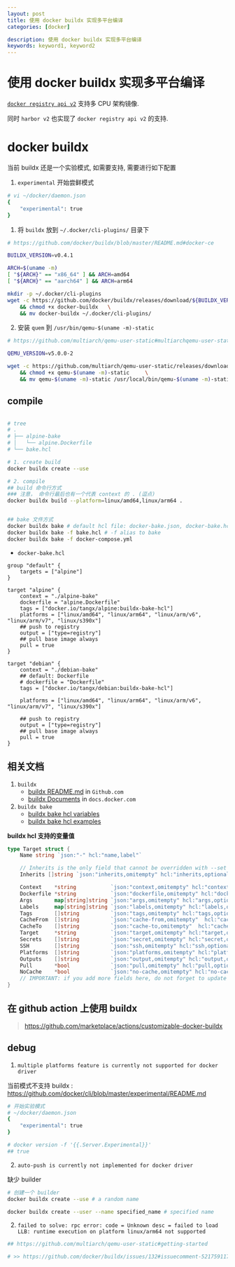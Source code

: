 ```yaml
---
layout: post
title: 使用 docker buildx 实现多平台编译
categories: [docker]

description: 使用 docker buildx 实现多平台编译
keywords: keyword1, keyword2
---
```


# 使用 docker buildx 实现多平台编译

[`docker registry api v2`](https://docs.docker.com/registry/spec/api/) 支持多 CPU 架构镜像.

同时  `harbor v2` 也实现了 `docker registry api v2` 的支持.

# docker buildx

当前 buildx 还是一个实验模式, 如需要支持, 需要进行如下配置

1. `experimental` 开始尝鲜模式

```bash
# vi ~/docker/daemon.json
{
    "experimental": true
}
```

1. 将 `buildx` 放到 `~/.docker/cli-plugins/` 目录下

```bash
# https://github.com/docker/buildx/blob/master/README.md#docker-ce

BUILDX_VERSION=v0.4.1

ARCH=$(uname -m)
[ "${ARCH}" == "x86_64" ] && ARCH=amd64
[ "${ARCH}" == "aarch64" ] && ARCH=arm64

mkdir -p ~/.docker/cli-plugins
wget -c https://github.com/docker/buildx/releases/download/${BUILDX_VERSION}/buildx-${BUILDX_VERSION}.linux-${ARCH} -O docker-buildx\
    && chmod +x docker-buildx   \
    && mv docker-buildx ~/.docker/cli-plugins/
```

2. 安装 `quem` 到 `/usr/bin/qemu-$(uname -m)-static`

```bash
# https://github.com/multiarch/qemu-user-static#multiarchqemu-user-static-images

QEMU_VERSION=v5.0.0-2

wget -c https://github.com/multiarch/qemu-user-static/releases/download/${QEMU_VERSION}/qemu-$(uname -m)-static -O qemu-$(uname -m)-static \
    && chmod +x qemu-$(uname -m)-static     \
    && mv qemu-$(uname -m)-static /usr/local/bin/qemu-$(uname -m)-static

```

## compile

```bash

# tree
# .
# ├── alpine-bake
# │   └── alpine.Dockerfile
# └── bake.hcl

# 1. create build
docker buildx create --use

# 2. compile
## build 命令行方式
### 注意， 命令行最后也有一个代表 context 的 . (逗点)
docker buildx build --platform=linux/amd64,linux/arm64 .


## bake 文件方式
docker buildx bake # default hcl file: docker-bake.json, docker-bake.hcl , docker-compose.yaml
docker buildx bake -f bake.hcl # -f alias to bake
docker buildx bake -f docker-compose.yml

```

+ `docker-bake.hcl`

```hcl
group "default" {
	targets = ["alpine"]
}

target "alpine" {
    context = "./alpine-bake"
    dockerfile = "alpine.Dockerfile"
    tags = ["docker.io/tangx/alpine:buildx-bake-hcl"]
    platforms = ["linux/amd64", "linux/arm64", "linux/arm/v6", "linux/arm/v7", "linux/s390x"]
    ## push to registry
    output = ["type=registry"]
    ## pull base image always
    pull = true
}

target "debian" {
    context = "./debian-bake"
    ## default: Dockerfile
    # dockerfile = "Dockerfile"  
    tags = ["docker.io/tangx/debian:buildx-bake-hcl"]

    platforms = ["linux/amd64", "linux/arm64", "linux/arm/v6", "linux/arm/v7", "linux/s390x"]

    ## push to registry
    output = ["type=registry"]
    ## pull base image always
    pull = true
}

```



## 相关文档

1. `buildx`
    + [buildx README.md](https://github.com/docker/buildx/blob/master/README.md#documentation) in `Github.com`
    + [buildx Documents](https://docs.docker.com/buildx/working-with-buildx/#high-level-build-options) in `docs.docker.com`
2. `buildx bake`
    + [buildx bake hcl variables](https://github.com/docker/buildx/blob/e5217f26e2e4ea6e4d35db95750bf7ff9eb9f188/bake/bake.go#L322:6)
    + [buildx bake hcl examples](https://github.com/docker/buildx/blob/master/README.md#file-definition)


**buildx hcl 支持的变量值**

```go
type Target struct {
	Name string `json:"-" hcl:"name,label"`

	// Inherits is the only field that cannot be overridden with --set
	Inherits []string `json:"inherits,omitempty" hcl:"inherits,optional"`

	Context    *string           `json:"context,omitempty" hcl:"context,optional"`
	Dockerfile *string           `json:"dockerfile,omitempty" hcl:"dockerfile,optional"`
	Args       map[string]string `json:"args,omitempty" hcl:"args,optional"`
	Labels     map[string]string `json:"labels,omitempty" hcl:"labels,optional"`
	Tags       []string          `json:"tags,omitempty" hcl:"tags,optional"`
	CacheFrom  []string          `json:"cache-from,omitempty"  hcl:"cache-from,optional"`
	CacheTo    []string          `json:"cache-to,omitempty"  hcl:"cache-to,optional"`
	Target     *string           `json:"target,omitempty" hcl:"target,optional"`
	Secrets    []string          `json:"secret,omitempty" hcl:"secret,optional"`
	SSH        []string          `json:"ssh,omitempty" hcl:"ssh,optional"`
	Platforms  []string          `json:"platforms,omitempty" hcl:"platforms,optional"`
	Outputs    []string          `json:"output,omitempty" hcl:"output,optional"`
	Pull       *bool             `json:"pull,omitempty" hcl:"pull,optional"`
	NoCache    *bool             `json:"no-cache,omitempty" hcl:"no-cache,optional"`
	// IMPORTANT: if you add more fields here, do not forget to update newOverrides and README.
}
```

## 在 github action 上使用 buildx

> https://github.com/marketplace/actions/customizable-docker-buildx

## debug

1. `multiple platforms feature is currently not supported for docker driver`

当前模式不支持 buildx : https://github.com/docker/cli/blob/master/experimental/README.md

```bash
# 开始实验模式 
# ~/docker/daemon.json
{
    "experimental": true
}

# docker version -f '{{.Server.Experimental}}'
## true
```

2. `auto-push is currently not implemented for docker driver`

缺少 builder

```bash
# 创建一个 builder 
docker buildx create --use # a random name

docker buildx create --user --name specified_name # specified name

```

2. `failed to solve: rpc error: code = Unknown desc = failed to load LLB: runtime execution on platform linux/arm64 not supported`

```bash
## https://github.com/multiarch/qemu-user-static#getting-started

# >> https://github.com/docker/buildx/issues/132#issuecomment-521759117
```


